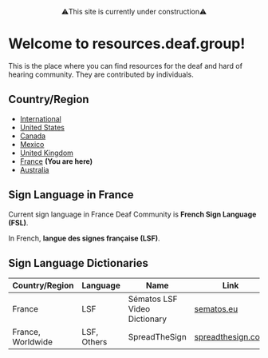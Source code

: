 <p style="text-align: center;">⚠️This site is currently under construction⚠️</p>

# Welcome to resources.deaf.group!
This is the place where you can find resources for the deaf and hard of hearing community. They are contributed by individuals.

## Country/Region

- [International]({{site.baseurl}}/)
- [United States]({{site.baseurl}}/unitedstates)
- [Canada]({{site.baseurl}}/canada)
- [Mexico]({{site.baseurl}}/mexico)
- [United Kingdom]({{site.baseurl}}/unitedkingdom)
- [France]({{site.baseurl}}/france) **(You are here)**
- [Australia]({{site.baseurl}}/australia)

## Sign Language in France

Current sign language in France Deaf Community is **French Sign Language (FSL)**.

In French, **langue des signes française (LSF)**.

## Sign Language Dictionaries

| Country/Region | Language | Name | Link |
|-------|----|-------|-------|
| France | LSF | Sématos LSF Video Dictionary | [sematos.eu](http://www.sematos.eu/lsf.html) |
| France, Worldwide | LSF, Others | SpreadTheSign | [spreadthesign.com](https://www.spreadthesign.com/) |
